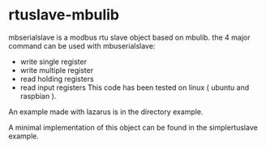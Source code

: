 # rtuslave-mbulib
mbserialslave is a modbus rtu slave object based on mbulib.
the 4 major command can be used with mbuserialslave:
- write single register
- write multiple register
- read holding registers
- read input registers
This code has been tested on linux ( ubuntu and raspbian ).

An example made with lazarus is in the directory example.

A minimal implementation of this object can be found in the simplertuslave example.

